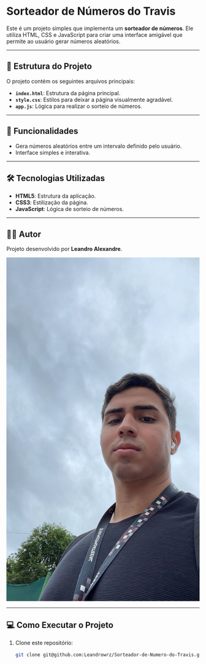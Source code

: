 # Sorteador de Números do Travis

Este é um projeto simples que implementa um **sorteador de números**. Ele utiliza HTML, CSS e JavaScript para criar uma interface amigável que permite ao usuário gerar números aleatórios.

---

## 📁 Estrutura do Projeto

O projeto contém os seguintes arquivos principais:

- **`index.html`**: Estrutura da página principal.
- **`style.css`**: Estilos para deixar a página visualmente agradável.
- **`app.js`**: Lógica para realizar o sorteio de números.

---

## 🚀 Funcionalidades

- Gera números aleatórios entre um intervalo definido pelo usuário.
- Interface simples e interativa.

---

## 🛠️ Tecnologias Utilizadas

- **HTML5**: Estrutura da aplicação.
- **CSS3**: Estilização da página.
- **JavaScript**: Lógica de sorteio de números.

---

## 🧑‍💻 Autor

Projeto desenvolvido por **Leandro Alexandre**.

![Foto do autor](img/fotoleandro.png) 

---

## 💻 Como Executar o Projeto

1. Clone este repositório:
   ```bash
   git clone git@github.com:Leandrowrz/Sorteador-de-Numero-do-Travis.git

